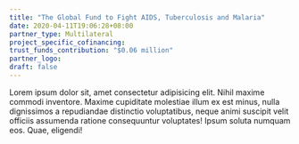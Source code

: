 ```yaml
---
title: "The Global Fund to Fight AIDS, Tuberculosis and Malaria"
date: 2020-04-11T19:06:28+08:00
partner_type: Multilateral
project_specific_cofinancing:
trust_funds_contribution: "$0.06 million"
partner_logo:
draft: false
---
```


Lorem ipsum dolor sit, amet consectetur adipisicing elit. Nihil maxime commodi inventore. Maxime cupiditate molestiae illum ex est minus, nulla dignissimos a repudiandae distinctio voluptatibus, neque animi suscipit velit officiis assumenda ratione consequuntur voluptates! Ipsum soluta numquam eos. Quae, eligendi!

